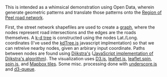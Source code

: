 This is intended as a whimsical demonstration using Open Data, wherein generate geometric patterns and translate those patterns onto the [Region of Peel road network](http://opendata.peelregion.ca/data-categories/transportation/single-line-street-network-(slsn).aspx). 

First, the street network shapefiles are used to create a [graph](https://en.wikipedia.org/wiki/Graph_(discrete_mathematics)), where the nodes represent road intersections and the edges are the roads themselves. A [k-d tree](https://en.wikipedia.org/wiki/K-d_tree) is constructed using the nodes Lat./Long. coordinates (I've used the [kdTree.js](https://github.com/ubilabs/kd-tree-javascript) javascript implmentation) so that we can retreive nearby nodes, given an arbirary input coordinate. Paths between nodes are found using [Dijkstra's](https://en.wikipedia.org/wiki/Dijkstra%27s_algorithm) ([JavaScript implementation of Dijkstra's algorithm](https://github.com/andrewhayward/dijkstra)). The visualization uses [D3.js](https://d3js.org/), [leaflet.js](https://github.com/Leaflet/Leaflet), [leaflet.spin](https://github.com/makinacorpus/Leaflet.Spin), [spin.js](https://github.com/fgnass/spin.js), and [Mapbox tiles](https://www.mapbox.com/). Some misc. processing done with [underscore.js](https://github.com/jashkenas/underscore) and [d3-queue](https://github.com/d3/d3-queue).
